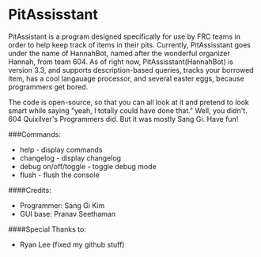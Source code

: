 # PitAssisstant
PitAssistant is a program designed specifically for use by FRC teams in order to help keep track of items in their pits.
Currently, PitAssisstant goes under the name of HannahBot, named after the wonderful organizer Hannah, from team 604.
As of right now, PitAssisstant(HannahBot) is version 3.3, and supports description-based queries, tracks your borrowed item, has a cool langauage processor, and several easter eggs, because programmers get bored.

The code is open-source, so that you can all look at it and pretend to look smart while saying "yeah, I totally could have done that."
Well, you didn't. 604 Quixilver's Programmers did. But it was mostly Sang Gi. Have fun!

###Commands:
- help - display commands
- changelog - display changelog
- debug on/off/toggle - toggle debug mode
- flush - flush the console

####Credits:
- Programmer: Sang Gi Kim
- GUI base: Pranav Seethaman

####Special Thanks to:
- Ryan Lee (fixed my github stuff)
